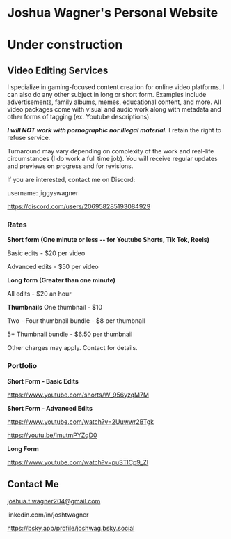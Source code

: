 # Joshua Wagner's Personal Website
# Under construction

## Video Editing Services

I specialize in gaming-focused content creation for online video platforms. I can also do any other subject in long or short form. Examples include advertisements, family albums, memes, educational content, and more. All video packages come with visual and audio work along with metadata and other forms of tagging (ex. Youtube descriptions).

***I will NOT work with pornographic nor illegal material.*** I retain the right to refuse service.

Turnaround may vary depending on complexity of the work and real-life circumstances (I do work a full time job). You will receive regular updates and previews on progress and for revisions.

If you are interested, contact me on Discord:

username: jiggyswagner

https://discord.com/users/206958285193084929


### Rates
**Short form (One minute or less -- for Youtube Shorts, Tik Tok, Reels)**

Basic edits - $20 per video

Advanced edits  - $50 per video

**Long form (Greater than one minute)**

All edits - $20 an hour

**Thumbnails**
One thumbnail - $10

Two - Four thumbnail bundle - $8 per thumbnail

5+ Thumbnail bundle - $6.50 per thumbnail

Other charges may apply. Contact for details.

### Portfolio
**Short Form - Basic Edits**

https://www.youtube.com/shorts/W_956yzqM7M

**Short Form - Advanced Edits**

https://www.youtube.com/watch?v=2Uuwwr2BTgk

https://youtu.be/ImutmPYZqD0

**Long Form**

https://www.youtube.com/watch?v=puSTlCp9_ZI

## Contact Me
joshua.t.wagner204@gmail.com

linkedin.com/in/joshtwagner

https://bsky.app/profile/joshwag.bsky.social
